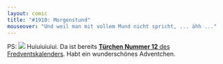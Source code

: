 ```yaml
---
layout: comic
title: "#1910: Morgenstund"
mouseover: "Und weil man mit vollem Mund nicht spricht, ... ähh ..."
---
```


PS:
<a href="http://www.fonflatter.de/advent10"><img src="http://www.fonflatter.de/adv10/erfindungen_s.png"></a>
Huiuiuiuiui. Da ist bereits <a href="http://www.fonflatter.de/advent10"><strong>Türchen Nummer 12</strong> des Fredventskalenders</a>. Habt ein wunderschönes Adventchen.

